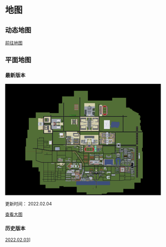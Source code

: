# 地图

## 动态地图

[前往地图](https://mc.w-m.fun/mcmap/)

## 平面地图

### 最新版本

![地图](./src/map_220204.png)

更新时间： 2022.02.04

[查看大图](./src/map_220204.png)

### 历史版本

[2022.02.03](./src/map_220203.png)]